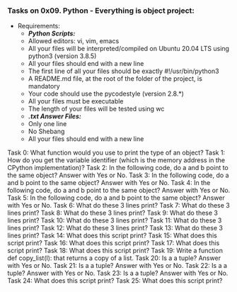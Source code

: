 ### Tasks on 0x09. Python - Everything is object project:
- Requirements:
	* ***Python Scripts:***
	- Allowed editors: vi, vim, emacs
	- All your files will be interpreted/compiled on Ubuntu 20.04 LTS using python3 (version 3.8.5)
	- All your files should end with a new line
	- The first line of all your files should be exactly #!/usr/bin/python3
	- A README.md file, at the root of the folder of the project, is mandatory
	- Your code should use the pycodestyle (version 2.8.\*)
	- All your files must be executable
	- The length of your files will be tested using wc
	* ***.txt Answer Files:***
	- Only one line
	- No Shebang
	- All your files should end with a new line

Task 0: What function would you use to print the type of an object?
Task 1: How do you get the variable identifier (which is the memory address in the CPython implementation)?
Task 2: In the following code, do a and b point to the same object? Answer with Yes or No.
Task 3: In the following code, do a and b point to the same object? Answer with Yes or No.
Task 4: In the following code, do a and b point to the same object? Answer with Yes or No.
Task 5: In the following code, do a and b point to the same object? Answer with Yes or No.
Task 6: What do these 3 lines print?
Task 7: What do these 3 lines print?
Task 8: What do these 3 lines print?
Task 9: What do these 3 lines print?
Task 10: What do these 3 lines print?
Task 11: What do these 3 lines print?
Task 12: What do these 3 lines print?
Task 13: What do these 3 lines print?
Task 14: What does this script print?
Task 15: What does this script print?
Task 16: What does this script print?
Task 17: What does this script print?
Task 18: What does this script print?
Task 19: Write a function def copy_list(l): that returns a copy of a list.
Task 20: Is a a tuple? Answer with Yes or No.
Task 21: Is a a tuple? Answer with Yes or No.
Task 22: Is a a tuple? Answer with Yes or No.
Task 23: Is a a tuple? Answer with Yes or No.
Task 24: What does this script print?
Task 25: What does this script print?

